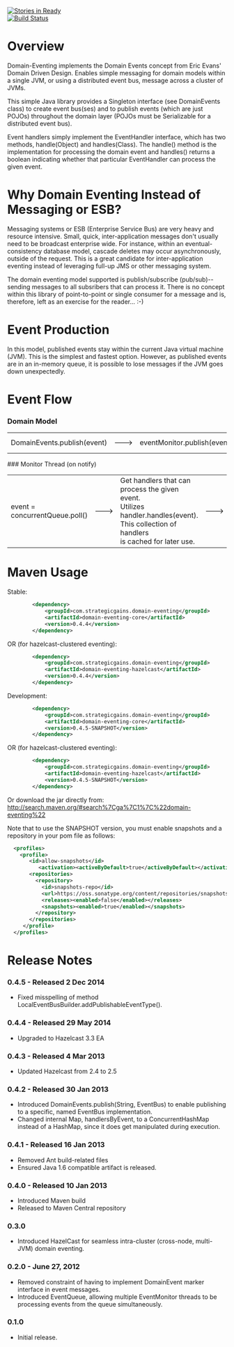 [![Stories in Ready](https://badge.waffle.io/tfredrich/Domain-Eventing.png?label=ready)](https://waffle.io/tfredrich/Domain-Eventing)  
[![Build Status](https://buildhive.cloudbees.com/job/tfredrich/job/Domain-Eventing/badge/icon)](https://buildhive.cloudbees.com/job/tfredrich/job/Domain-Eventing/)

Overview
========
Domain-Eventing implements the Domain Events concept from Eric Evans' Domain Driven Design.  Enables simple messaging
for domain models within a single JVM, or using a distributed event bus, message across a cluster of JVMs.

This simple Java library provides a Singleton interface (see DomainEvents class) to create event bus(ses) and to
publish events (which are just POJOs) throughout the domain layer (POJOs must be Serializable for a distributed
event bus).

Event handlers simply implement the EventHandler interface, which has two methods, handle(Object) and handles(Class).
The handle() method is the implementation for processing the domain event and handles() returns a boolean indicating
whether that particular EventHandler can process the given event.

Why Domain Eventing Instead of Messaging or ESB?
================================================
Messaging systems or ESB (Enterprise Service Bus) are very heavy and resource intensive. Small, quick, inter-application
messages don't usually need to be broadcast enterprise wide.  For instance, within an eventual-consistency database
model, cascade deletes may occur asynchronously, outside of the request.  This is a great candidate for inter-application
eventing instead of leveraging full-up JMS or other messaging system.

The domain eventing model supported is publish/subscribe (pub/sub)--sending messages to all subsribers that can process it.
There is no concept within this library of point-to-point or single consumer for a message and is, therefore, left as
an exercise for the reader... :-)

Event Production
================
In this model, published events stay within the current Java virtual machine (JVM).  This is the simplest and fastest option.
However, as published events are in an in-memory queue, it is possible to lose messages if the JVM goes down unexpectedly.

Event Flow
==========
### Domain Model
<table border="0">
	<tr>
		<td>DomainEvents.publish(event)</td>
		<td>---&gt;</td>
		<td>eventMonitor.publish(event)</td>
		<td>---&gt;</td>
		<td>concurrentQueue.add(event)<br/>monitorThread.notify()</td>
	</tr>
</table>
### Monitor Thread (on notify)
<table border="0">
	<tr>
		<td>event = concurrentQueue.poll()</td>
		<td>---&gt;</td>
		<td>Get handlers that can process the given event.<br/>Utilizes handler.handles(event).<br/>This collection of handlers<br/>is cached for later use.</td>
		<td>---&gt;</td>
		<td>handler.handle(event)<br/>(for each handler)<br/>Each handler run in its own executor.</td>
	</tr>
</table>

Maven Usage
===========
Stable:
```xml
		<dependency>
			<groupId>com.strategicgains.domain-eventing</groupId>
			<artifactId>domain-eventing-core</artifactId>
			<version>0.4.4</version>
		</dependency>
```
OR (for hazelcast-clustered eventing):
```xml
		<dependency>
			<groupId>com.strategicgains.domain-eventing</groupId>
			<artifactId>domain-eventing-hazelcast</artifactId>
			<version>0.4.4</version>
		</dependency>
```
Development:
```xml
		<dependency>
			<groupId>com.strategicgains.domain-eventing</groupId>
			<artifactId>domain-eventing-core</artifactId>
			<version>0.4.5-SNAPSHOT</version>
		</dependency>
```
OR (for hazelcast-clustered eventing):
```xml
		<dependency>
			<groupId>com.strategicgains.domain-eventing</groupId>
			<artifactId>domain-eventing-hazelcast</artifactId>
			<version>0.4.5-SNAPSHOT</version>
		</dependency>
```

Or download the jar directly from: 
http://search.maven.org/#search%7Cga%7C1%7C%22domain-eventing%22

Note that to use the SNAPSHOT version, you must enable snapshots and a repository in your pom file as follows:
```xml
  <profiles>
    <profile>
       <id>allow-snapshots</id>
          <activation><activeByDefault>true</activeByDefault></activation>
       <repositories>
         <repository>
           <id>snapshots-repo</id>
           <url>https://oss.sonatype.org/content/repositories/snapshots</url>
           <releases><enabled>false</enabled></releases>
           <snapshots><enabled>true</enabled></snapshots>
         </repository>
       </repositories>
     </profile>
  </profiles>
```

Release Notes
=============
### 0.4.5 - Released 2 Dec 2014
* Fixed misspelling of method LocalEventBusBuilder.addPublishableEventType().

### 0.4.4 - Released 29 May 2014
* Upgraded to Hazelcast 3.3 EA

### 0.4.3 - Released 4 Mar 2013
* Updated Hazelcast from 2.4 to 2.5

### 0.4.2 - Released 30 Jan 2013
* Introduced DomainEvents.publish(String, EventBus) to enable publishing to a specific, named EventBus implementation.
* Changed internal Map, handlersByEvent, to a ConcurrentHashMap instead of a HashMap, since it does get manipulated during execution.

### 0.4.1 - Released 16 Jan 2013
* Removed Ant build-related files
* Ensured Java 1.6 compatible artifact is released.

### 0.4.0 - Released 10 Jan 2013
* Introduced Maven build
* Released to Maven Central repository

### 0.3.0
* Introduced HazelCast for seamless intra-cluster (cross-node, multi-JVM) domain eventing.

### 0.2.0 - June 27, 2012
* Removed constraint of having to implement DomainEvent marker interface in event messages.
* Introduced EventQueue, allowing multiple EventMonitor threads to be processing events from the queue simultaneously.

### 0.1.0
* Initial release.
